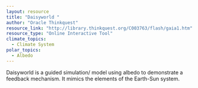```yaml
---
layout: resource
title: "Daisyworld "
author: "Oracle Thinkquest"
resource_link: "http://library.thinkquest.org/C003763/flash/gaia1.htm"
resource_type: "Online Interactive Tool"
climate_topics:
  - Climate System
polar_topics:
  - Albedo
---
```


Daisyworld is a guided simulation/ model using albedo to demonstrate a feedback mechanism.  It mimics the elements of the Earth-Sun system.
